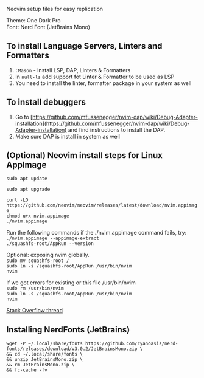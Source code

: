 Neovim setup files for easy replication

Theme: One Dark Pro   
Font: Nerd Font (JetBrains Mono)  

## To install Language Servers, Linters and Formatters  
1. `:Mason` - Install LSP, DAP, Linters & Formatters
2. In `null-ls` add support fot Linter & Formatter to be used as LSP
3. You need to install the linter, formatter package in your system as well

## To install debuggers
1. Go to [https://github.com/mfussenegger/nvim-dap/wiki/Debug-Adapter-installation](https://github.com/mfussenegger/nvim-dap/wiki/Debug-Adapter-installation) and find instructions to install the DAP.
2. Make sure DAP is install in system as well

## (Optional) Neovim install steps for Linux AppImage
`sudo apt update`  

`sudo apt upgrade`  

`curl -LO https://github.com/neovim/neovim/releases/latest/download/nvim.appimage`  
`chmod u+x nvim.appimage`  
`./nvim.appimage`  

Run the following commands if the ./nvim.appimage command fails, try:  
`./nvim.appimage --appimage-extract`  
`./squashfs-root/AppRun --version`  

Optional: exposing nvim globally.  
`sudo mv squashfs-root /`  
`sudo ln -s /squashfs-root/AppRun /usr/bin/nvim`  
`nvim`  

If we got errors for existing or this file /usr/bin/nvim  
`sudo rm /usr/bin/nvim`  
`sudo ln -s /squashfs-root/AppRun /usr/bin/nvim`  
`nvim`  

[Stack Overflow thread](https://stackoverflow.com/questions/77530952/how-to-fix-the-version-issue-between-neovim-and-lazyvim-on-ubuntu-20-or-22-versi)

## Installing NerdFonts (JetBrains)
```
wget -P ~/.local/share/fonts https://github.com/ryanoasis/nerd-fonts/releases/download/v3.0.2/JetBrainsMono.zip \
&& cd ~/.local/share/fonts \
&& unzip JetBrainsMono.zip \
&& rm JetBrainsMono.zip \
&& fc-cache -fv
```

